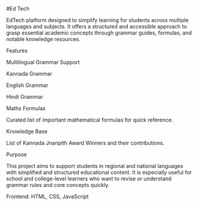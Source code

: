 #Ed Tech

EdTech platform designed to simplify learning for students across multiple languages and subjects. It offers a structured and accessible approach to grasp essential academic concepts through grammar guides, formulas, and notable knowledge resources.

Features

Multilingual Grammar Support

Kannada Grammar

English Grammar

Hindi Grammar


Maths Formulas

Curated list of important mathematical formulas for quick reference.

Knowledge Base

List of Kannada Jnanpith Award Winners and their contributions.

Purpose

This project aims to support students in regional and national languages with simplified and structured educational content. It is especially useful for school and college-level learners who want to revise or understand grammar rules and core concepts quickly.

Frontend: HTML, CSS, JavaScript

